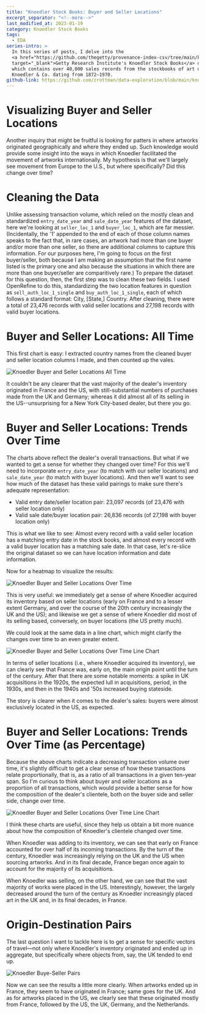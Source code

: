```yaml
---
title: "Knoedler Stock Books: Buyer and Seller Locations"
excerpt_separator: "<!--more-->"
last_modified_at: 2023-01-19
category: Knoedler Stock Books
tags:
  - EDA
series-intro: >
  In this series of posts, I delve into the 
  <a href="https://github.com/thegetty/provenance-index-csv/tree/main/knoedler" 
  target="_blank">Getty Research Institute's Knoedler Stock Books</a> dataset, 
  which contains over 40,000 sales records from the stockbooks of art dealer M. 
  Knoedler & Co. dating from 1872–1970.
github-link: https://github.com/zrottman/data-exploration/blob/main/knoedler/04_origins-and-destinations.ipynb
---
```


# Visualizing Buyer and Seller Locations
Another inquiry that might be fruitful is looking for patters in where artworks originated geographically and where they ended up. Such knowledge would provide some insight into the ways in which Knoedler facilitated the movement of artworks internationally. My hypothesis is that we'll largely see movement from Europe to the U.S., but where specifically? Did this change over time?

<!--more-->


# Cleaning the Data
Unlike assessing transaction volume, which relied on the mostly clean and standardized `entry_date_year` and `sale_date_year` features of the dataset, here we're looking at `seller_loc_1` and `buyer_loc_1`, which are far messier. (Incidentally, the '1' appended to the end of each of those column names speaks to the fact that, in rare cases, an artwork had more than one buyer and/or more than one seller, so there are additional columns to capture this information. For our purposes here, I'm going to focus on the first buyer/seller, both because I am making an assumption that the first name listed is the primary one and also because the situations in which there are more than one buyer/seller are comparitively rare.) To prepare the dataset for this question, then, the first step was to clean these two fields. I used OpenRefine to do this, standardizing the two location features in question as `sell_auth_loc_1_single` and `buy_auth_loc_1_single`, each of which follows a standard format: City, [State,] Country. After cleaning, there were a total of 23,476 records with valid seller locations and 27,198 records with valid buyer locations.


# Buyer and Seller Locations: All Time
This first chart is easy: I extracted country names from the cleaned buyer and seller location columns I made, and then counted up the vales.

![Knoedler Buyer and Seller Locations All Time](/assets/images/knoedler-buyer-and-seller-locations-all-time.png)

It couldn't be any clearer that the vast majority of the dealer's inventory originated in France and the US, with still-substantial numbers of purchases made from the UK and Germany; whereas it did almost all of its selling in the US--unsurprising for a New York City-based dealer, but there you go.


# Buyer and Seller Locations: Trends Over Time
The charts above reflect the dealer's overall transactions. But what if we wanted to get a sense for whether they changed over time? For this we'll need to incorporate `entry_date_year` (to match with our seller locations) and `sale_date_year` (to match with buyer locations). And then we'll want to see how much of the dataset has these valid pairings to make sure there's adequate representation:
- Valid entry date/seller location pair: 23,097 records (of 23,476 with seller location only)
- Valid sale date/buyer location pair: 26,836 records (of 27,198 with buyer location only)

This is what we like to see: Almost every record with a valid seller location has a matching entry date in the stock books, and almost every record with a valid buyer location has a matching sale date. In that case, let's re-slice the original dataset so we can have location information and date information.

Now for a heatmap to visualize the results:

![Knoedler Buyer and Seller Locations Over Time](/assets/images/knoedler-buyer-and-seller-locations-over-time-heatmap.png)

This is very useful: we immediately get a sense of where Knoedler acquired its inventory based on seller locations (early on France and to a lesser extent Germany, and over the course of the 20th century increasingly the UK and the US); and likewise we get a sense of where Knoedler did most of its selling based, conversely, on buyer locations (the US pretty much).

We could look at the same data in a line chart, which might clarify the changes over time to an even greater extent.

![Knoedler Buyer and Seller Locations Over Time Line Chart](/assets/images/knoedler-buyer-and-seller-locations-over-time-line.png)

In terms of seller locations (i.e., where Knoedler acquired its inventory), we can clearly see that France was, early on, the main origin point until the turn of the century. After that there are some notable moments: a spike in UK acquisitions in the 1920s, the expected lull in acquisitions, period, in the 1930s, and then in the 1940s and '50s increased buying stateside.

The story is clearer when it comes to the dealer's sales: buyers were almost exclusively located in the US, as expected.


# Buyer and Seller Locations: Trends Over Time (as Percentage)
Because the above charts indicate a decreasing transaction volume over time, it's slightly difficult to get a clear sense of how these transactions relate proportionally, that is, as a ratio of all transactions in a given ten-year span. So I'm curious to think about buyer and seller locations as a proportion of all transactions, which would provide a better sense for how the composition of the dealer's clientele, both on the buyer side and seller side, change over time.

![Knoedler Buyer and Seller Locations Over Time Line Chart](/assets/images/knoedler-buyer-and-seller-locations-over-time-as-pct-line.png)

I think these charts are useful, since they help us obtain a bit more nuance about how the composition of Knoedler's clientele changed over time.

When Knoedler was adding to its inventory, we can see that early on France accounted for over half of its incoming transactions. By the turn of the century, Knoedler was increasingly relying on the UK and the US when sourcing artworks. And in its final decade, France began once again to account for the majority of its acquisitions.

When Knoedler was selling, on the other hand, we can see that the vast majority of works were placed in the US. Interestingly, however, the largely decreased around the turn of the century as Knoedler increasingly placed art in the UK and, in its final decades, in France.


# Origin-Destination Pairs
The last question I want to tackle here is to get a sense for specific vectors of travel—not only where Knoedler's inventory originated and ended up in aggregate, but specifically where objects from, say, the UK tended to end up.

![Knoedler Buye-Seller Pairs](/assets/images/knoedler-buyer-seller-pairs.png)

Now we can see the results a little more clearly. When artworks ended up in France, they seem to have originated in France; same goes for the UK. And as for artworks placed in the US, we clearly see that these originated mostly from France, followed by the US, the UK, Germany, and the Netherlands.
